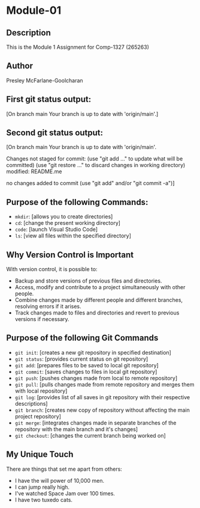 # Module-01

## Description

This is the Module 1 Assignment for Comp-1327 (265263)

## Author

Presley McFarlane-Goolcharan

## First git status output:

[On branch main
Your branch is up to date with 'origin/main'.]

## Second git status output:

[On branch main
Your branch is up to date with 'origin/main'.

Changes not staged for commit:
  (use "git add <file>..." to update what will be committed)
  (use "git restore <file>..." to discard changes in working directory)
        modified:   README.me

no changes added to commit (use "git add" and/or "git commit -a")]

## Purpose of the following Commands: 

- `mkdir`: [allows you to create directories]
- `cd`: [change the present working directory]
- `code`: [launch Visual Studio Code]
- `ls`: [view all files within the specified directory]

## Why Version Control is Important

With version control, it is possible to:

- Backup and store versions of previous files and directories.
- Access, modify and contribute to a project simultaneously with other people.
- Combine changes made by different people and different branches, resolving errors if it arises.
- Track changes made to files and directories and revert to previous versions if necessary.

## Purpose of the following Git Commands

- `git init`: [creates a new git repository in specified destination]
- `git status`: [provides current status on git repository]
- `git add`: [prepares files to be saved to local git repository]
- `git commit`: [saves changes to files in local git repository]
- `git push`: [pushes changes made from local to remote repository]
- `git pull`: [pulls changes made from remote repository and merges them with local repository]
- `git log`: [provides list of all saves in git repository with their respective descriptions]
- `git branch`: [creates new copy of repository without affecting the main project repository]
- `git merge`: [integrates changes made in separate branches of the repository with the main branch and it's changes]
- `git checkout`: [changes the current branch being worked on]

## My Unique Touch

There are things that set me apart from others:

- I have the will power of 10,000 men.
- I can jump really high.
- I've watched Space Jam over 100 times.
- I have two tuxedo cats.  
